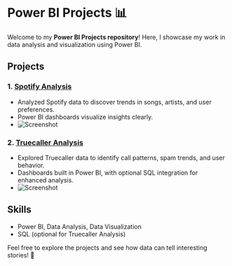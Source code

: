# Power BI Projects 📊

Welcome to my **Power BI Projects repository**! Here, I showcase my work in data analysis and visualization using Power BI.  

## Projects

### 1. [Spotify Analysis](Spotify-Analysis)
- Analyzed Spotify data to discover trends in songs, artists, and user preferences.  
- Power BI dashboards visualize insights clearly.  
- ![Screenshot](Spotify-Analysis/screenshot.png)

### 2. [Truecaller Analysis](Truecaller-Analysis)
- Explored Truecaller data to identify call patterns, spam trends, and user behavior.  
- Dashboards built in Power BI, with optional SQL integration for enhanced analysis.  
- ![Screenshot](Truecaller-Analysis/screenshot.png)

## Skills
- Power BI, Data Analysis, Data Visualization  
- SQL (optional for Truecaller Analysis)  

Feel free to explore the projects and see how data can tell interesting stories! 🚀
